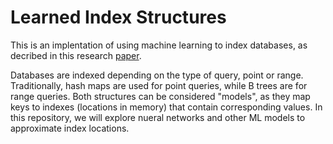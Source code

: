 # Learned Index Structures

This is an implentation of using machine learning to index databases, as decribed in this research [paper](https://arxiv.org/abs/1712.01208). 

Databases are indexed depending on the type of query, point or range. Traditionally, hash maps are used for point queries, while B trees are for range queries. Both structures can be considered "models", as they map keys to indexes (locations in memory) that contain corresponding values. In this repository, we will explore nueral networks and other ML models to approximate index locations.
